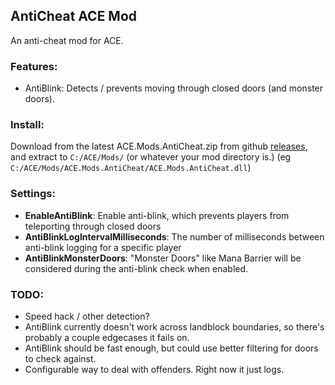 ﻿## AntiCheat ACE Mod
An anti-cheat mod for ACE.

### Features:
- AntiBlink: Detects / prevents moving through closed doors (and monster doors).

### Install:
Download from the latest ACE.Mods.AntiCheat.zip from github [releases](https://github.com/trevis/ACE.Mods.AntiCheat/releases), and extract to `C:/ACE/Mods/` (or whatever your mod directory is.) (eg `C:/ACE/Mods/ACE.Mods.AntiCheat/ACE.Mods.AntiCheat.dll`)

### Settings:
- **EnableAntiBlink**: Enable anti-blink, which prevents players from teleporting through closed doors
- **AntiBlinkLogIntervalMilliseconds**: The number of milliseconds between anti-blink logging for a specific player
- **AntiBlinkMonsterDoors**: "Monster Doors" like Mana Barrier will be considered during the anti-blink check when enabled.

### TODO:
- Speed hack / other detection?
- AntiBlink currently doesn't work across landblock boundaries, so there's probably a couple edgecases it fails on.
- AntiBlink should be fast enough, but could use better filtering for doors to check against.
- Configurable way to deal with offenders. Right now it just logs.
